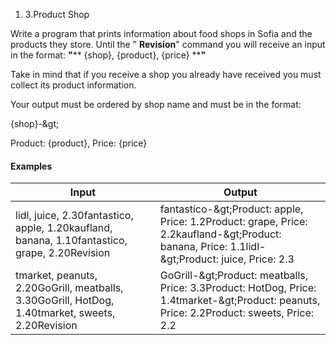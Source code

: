 1. 3.Product Shop

Write a program that prints information about food shops in Sofia and the products they store. Until the &quot; **Revision**&quot; command you will receive an input in the format: **&quot;**** {shop}, {product}, {price} ****&quot;**

Take in mind that if you receive a shop you already have received you must collect its product information.

Your output must be ordered by shop name and must be in the format:

{shop}-\&gt;

Product: {product}, Price: {price}

#### Examples

| **Input** | **Output** |
| --- | --- |
| lidl, juice, 2.30fantastico, apple, 1.20kaufland, banana, 1.10fantastico, grape, 2.20Revision | fantastico-\&gt;Product: apple, Price: 1.2Product: grape, Price: 2.2kaufland-\&gt;Product: banana, Price: 1.1lidl-\&gt;Product: juice, Price: 2.3 |
| tmarket, peanuts, 2.20GoGrill, meatballs, 3.30GoGrill, HotDog, 1.40tmarket, sweets, 2.20Revision | GoGrill-\&gt;Product: meatballs, Price: 3.3Product: HotDog, Price: 1.4tmarket-\&gt;Product: peanuts, Price: 2.2Product: sweets, Price: 2.2 |



